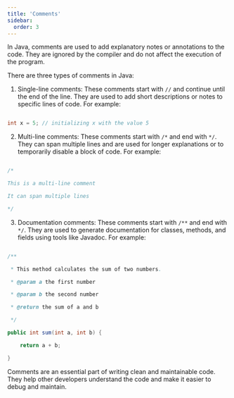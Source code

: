 ```yaml
---
title: 'Comments'
sidebar:
  order: 3
---
```


 

In Java, comments are used to add explanatory notes or annotations to the code. They are ignored by the compiler and do not affect the execution of the program.



There are three types of comments in Java:



1. Single-line comments: These comments start with `//` and continue until the end of the line. They are used to add short descriptions or notes to specific lines of code. For example:



```java

int x = 5; // initializing x with the value 5

```



2. Multi-line comments: These comments start with `/*` and end with `*/`. They can span multiple lines and are used for longer explanations or to temporarily disable a block of code. For example:



```java

/*

This is a multi-line comment

It can span multiple lines

*/

```



3. Documentation comments: These comments start with `/**` and end with `*/`. They are used to generate documentation for classes, methods, and fields using tools like Javadoc. For example:



```java

/**

 * This method calculates the sum of two numbers.

 * @param a the first number

 * @param b the second number

 * @return the sum of a and b

 */

public int sum(int a, int b) {

    return a + b;

}

```



Comments are an essential part of writing clean and maintainable code. They help other developers understand the code and make it easier to debug and maintain.



